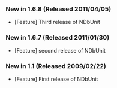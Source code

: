 ### New in 1.6.8 (Released 2011/04/05)
* [Feature] Third release of NDbUnit

### New in 1.6.7 (Released 2011/01/30)
* [Feature] second release of NDbUnit

### New in 1.1 (Released 2009/02/22)
* [Feature] First release of NDbUnit